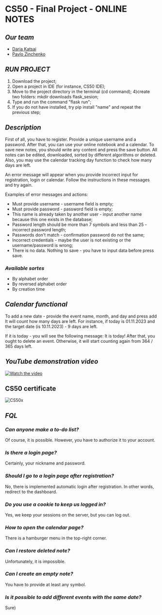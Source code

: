 # CS50 - Final Project - ONLINE NOTES

## *Our team*

* [Daria Katsai](https://github.com/DarunkaKa)
* [Pavlo Zinchenko](https://github.com/PaulSNDX)

## *RUN PROJECT*
1) Download the project;
2) Open a project in IDE (for instance, CS50 IDE);
3) Move to the project directory in the terminal (cd command);
4)create two folders: mkdir downloads flask_sesion;
5) Type and run the command "flask run";
6) If you do not have installed, try pip install "name" and repeat the previous step;

## *Description*
First of all, you have to register. Provide a unique username and a password.
After that, you can use your online notebook and a calendar.
To save new notes, you should write any content and press the save button.
All notes can be edited, downloaded, sorted by different algorithms or deleted.
Also, you may use the calendar tracking day function to check how many days are left.

An error message will appear when you provide incorrect input for registration, login or calendar. Follow the instructions in these messages and try again.

Examples of error messages and actions:
* Must provide username - username field is empty;
* Must provide password - password field is empty;
* This name is already taken by another user - input another name because this one exists in the database;
* Password length should be more than 7 symbols and less than 25 - incorrect password length;
* Passwords don't match - confirmation password do not the same;
* Incorrect credentials - maybe the user is not existing or the username/password is wrong;
* There is no data. Nothing to save - you have to input data before press save.

### *Available sortes*
+ By alphabet order
+ By reversed alphabet order
+ By creation time

## *Calendar functional*
To add a new date - provide the event name, month, and day and press add
It will count how many days are left.
For instance, if today is 01.11.2023 and the target date (is 10.11.2023) - 9 days are left.

If it is today - you will see the following message: It is today!
After that, you ought to delete an event. Otherwise, it will start counting again from 364 / 365 days left.

## *YouTube demonstration video*
[![Watch the video](https://user-images.githubusercontent.com/65392617/208717652-23b921dc-1276-470f-bdf9-b4bdd9e922d3.png)](https://youtu.be/_ND1KgHJcxE)

## CS50 certificate
![CS50x](https://user-images.githubusercontent.com/65392617/208725296-b550c86a-5e99-4087-a063-da265232d3d0.png)

## *FQL*
### *Can anyone make a to-do list?*
Of course, it is possible. However, you have to authorize it to your account.

### *Is there a login page?*
Certainly, your nickname and password.

### *Should I go to a login page after registration?*
No, there is implemented automatic login after registration. In other words, redirect to the dashboard.

### *Do you use a cookie to keep us logged in?*
Yes, we keep your sessions on the server, but you can log out.

### *How to open the calendar page?*
There is a hamburger menu in the top-right corner.

### *Can I restore deleted note?*
Unfortunately, it is impossible.

### *Can I create an empty note?*
You have to provide at least any symbol.

### *Is it possible to add different events with the same date?*
Sure)
